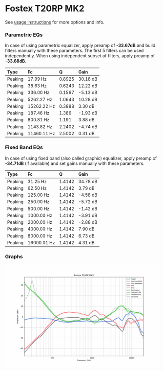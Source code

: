 # Fostex T20RP MK2
See [usage instructions](https://github.com/jaakkopasanen/AutoEq#usage) for more options and info.

### Parametric EQs
In case of using parametric equalizer, apply preamp of **-33.67dB** and build filters manually
with these parameters. The first 5 filters can be used independently.
When using independent subset of filters, apply preamp of **-33.68dB**.

| Type    | Fc          |      Q | Gain     |
|:--------|:------------|:-------|:---------|
| Peaking | 17.99 Hz    | 0.8925 | 30.18 dB |
| Peaking | 38.63 Hz    | 0.6243 | 12.22 dB |
| Peaking | 336.00 Hz   | 0.1567 | -5.13 dB |
| Peaking | 5262.27 Hz  | 1.0643 | 10.28 dB |
| Peaking | 15262.22 Hz | 0.3888 | 3.30 dB  |
| Peaking | 187.46 Hz   | 1.386  | -1.93 dB |
| Peaking | 800.81 Hz   | 1.191  | 3.88 dB  |
| Peaking | 1143.82 Hz  | 2.2402 | -4.74 dB |
| Peaking | 11460.11 Hz | 2.5002 | 0.31 dB  |

### Fixed Band EQs
In case of using fixed band (also called graphic) equalizer, apply preamp of **-34.71dB**
(if available) and set gains manually with these parameters.

| Type    | Fc          |      Q | Gain     |
|:--------|:------------|:-------|:---------|
| Peaking | 31.25 Hz    | 1.4142 | 34.78 dB |
| Peaking | 62.50 Hz    | 1.4142 | 3.79 dB  |
| Peaking | 125.00 Hz   | 1.4142 | -4.58 dB |
| Peaking | 250.00 Hz   | 1.4142 | -5.72 dB |
| Peaking | 500.00 Hz   | 1.4142 | -1.42 dB |
| Peaking | 1000.00 Hz  | 1.4142 | -3.91 dB |
| Peaking | 2000.00 Hz  | 1.4142 | -2.88 dB |
| Peaking | 4000.00 Hz  | 1.4142 | 7.90 dB  |
| Peaking | 8000.00 Hz  | 1.4142 | 6.73 dB  |
| Peaking | 16000.01 Hz | 1.4142 | 4.31 dB  |

### Graphs
![](./Fostex%20T20RP%20MK2.png)